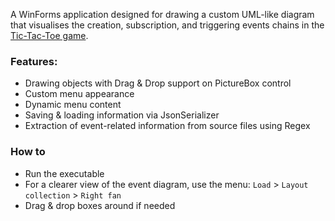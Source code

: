 A WinForms application designed for drawing a custom UML-like diagram that visualises the creation, subscription, and triggering events chains in the [Tic-Tac-Toe game](https://github.com/alikim-com/tafe/tree/main/programming/WinForms_Tic_Tac_Toe).

### Features:
 - Drawing objects with Drag & Drop support on PictureBox control
 - Custom menu appearance
 - Dynamic menu content
 - Saving & loading information via JsonSerializer
 - Extraction of event-related information from source files using Regex

 ### How to
 - Run the executable
 - For a clearer view of the event diagram, use the menu: ```Load``` > ```Layout collection``` > ```Right fan```
 - Drag & drop boxes around if needed

